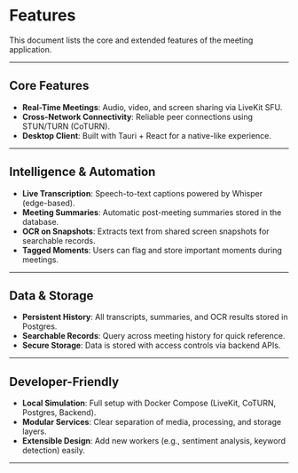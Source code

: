 # Features

This document lists the core and extended features of the meeting application.

---

## Core Features

- **Real-Time Meetings**: Audio, video, and screen sharing via LiveKit SFU.
- **Cross-Network Connectivity**: Reliable peer connections using STUN/TURN (CoTURN).
- **Desktop Client**: Built with Tauri + React for a native-like experience.

---

## Intelligence & Automation

- **Live Transcription**: Speech-to-text captions powered by Whisper (edge-based).
- **Meeting Summaries**: Automatic post-meeting summaries stored in the database.
- **OCR on Snapshots**: Extracts text from shared screen snapshots for searchable records.
- **Tagged Moments**: Users can flag and store important moments during meetings.

---

## Data & Storage

- **Persistent History**: All transcripts, summaries, and OCR results stored in Postgres.
- **Searchable Records**: Query across meeting history for quick reference.
- **Secure Storage**: Data is stored with access controls via backend APIs.

---

## Developer-Friendly

- **Local Simulation**: Full setup with Docker Compose (LiveKit, CoTURN, Postgres, Backend).
- **Modular Services**: Clear separation of media, processing, and storage layers.
- **Extensible Design**: Add new workers (e.g., sentiment analysis, keyword detection) easily.

---
